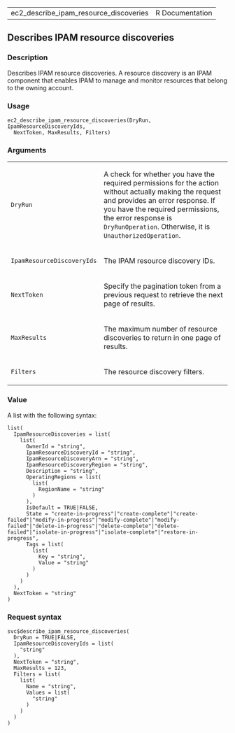 <table style="width: 100%;">
<tbody>
<tr class="odd">
<td>ec2_describe_ipam_resource_discoveries</td>
<td style="text-align: right;">R Documentation</td>
</tr>
</tbody>
</table>

## Describes IPAM resource discoveries

### Description

Describes IPAM resource discoveries. A resource discovery is an IPAM
component that enables IPAM to manage and monitor resources that belong
to the owning account.

### Usage

    ec2_describe_ipam_resource_discoveries(DryRun, IpamResourceDiscoveryIds,
      NextToken, MaxResults, Filters)

### Arguments

<table>
<colgroup>
<col style="width: 35%" />
<col style="width: 65%" />
</colgroup>
<tbody>
<tr class="odd">
<td><code
id="ec2_describe_ipam_resource_discoveries_:_DryRun">DryRun</code></td>
<td><p>A check for whether you have the required permissions for the
action without actually making the request and provides an error
response. If you have the required permissions, the error response is
<code>DryRunOperation</code>. Otherwise, it is
<code>UnauthorizedOperation</code>.</p></td>
</tr>
<tr class="even">
<td><code
id="ec2_describe_ipam_resource_discoveries_:_IpamResourceDiscoveryIds">IpamResourceDiscoveryIds</code></td>
<td><p>The IPAM resource discovery IDs.</p></td>
</tr>
<tr class="odd">
<td><code
id="ec2_describe_ipam_resource_discoveries_:_NextToken">NextToken</code></td>
<td><p>Specify the pagination token from a previous request to retrieve
the next page of results.</p></td>
</tr>
<tr class="even">
<td><code
id="ec2_describe_ipam_resource_discoveries_:_MaxResults">MaxResults</code></td>
<td><p>The maximum number of resource discoveries to return in one page
of results.</p></td>
</tr>
<tr class="odd">
<td><code
id="ec2_describe_ipam_resource_discoveries_:_Filters">Filters</code></td>
<td><p>The resource discovery filters.</p></td>
</tr>
</tbody>
</table>

### Value

A list with the following syntax:

    list(
      IpamResourceDiscoveries = list(
        list(
          OwnerId = "string",
          IpamResourceDiscoveryId = "string",
          IpamResourceDiscoveryArn = "string",
          IpamResourceDiscoveryRegion = "string",
          Description = "string",
          OperatingRegions = list(
            list(
              RegionName = "string"
            )
          ),
          IsDefault = TRUE|FALSE,
          State = "create-in-progress"|"create-complete"|"create-failed"|"modify-in-progress"|"modify-complete"|"modify-failed"|"delete-in-progress"|"delete-complete"|"delete-failed"|"isolate-in-progress"|"isolate-complete"|"restore-in-progress",
          Tags = list(
            list(
              Key = "string",
              Value = "string"
            )
          )
        )
      ),
      NextToken = "string"
    )

### Request syntax

    svc$describe_ipam_resource_discoveries(
      DryRun = TRUE|FALSE,
      IpamResourceDiscoveryIds = list(
        "string"
      ),
      NextToken = "string",
      MaxResults = 123,
      Filters = list(
        list(
          Name = "string",
          Values = list(
            "string"
          )
        )
      )
    )
